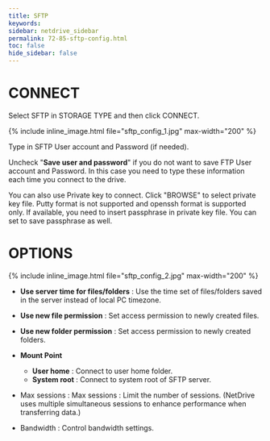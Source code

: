 ```yaml
---
title: SFTP
keywords:
sidebar: netdrive_sidebar
permalink: 72-85-sftp-config.html
toc: false
hide_sidebar: false
---
```


CONNECT
==================
Select SFTP in STORAGE TYPE and then click CONNECT.


{% include inline_image.html file="sftp_config_1.jpg" max-width="200" %}


Type in SFTP User account and Password (if needed).

Uncheck "**Save user and password**" if you do not want to save FTP User account and Password. In this case you need to type these information each time you connect to the drive.

You can also use Private key to connect.  Click "BROWSE" to select private key file.  Putty format is not supported and openssh format is supported only.  If available, you need to insert passphrase in private key file.  You can set to save passphrase as well.


OPTIONS
==================


{% include inline_image.html file="sftp_config_2.jpg" max-width="200" %}


* **Use server time for files/folders** : Use the time set of files/folders saved in the server instead of local PC timezone.

* **Use new file permission** : Set access permission to newly created files.

* **Use new folder permission** : Set access permission to newly created folders.

* **Mount Point**
    * **User home** : Connect to user home folder.
    * **System root** : Connect to system root of SFTP server.

* Max sessions : Max sessions : Limit the number of sessions. (NetDrive uses multiple simultaneous sessions to enhance performance when transferring data.)

* Bandwidth :  Control bandwidth settings.

